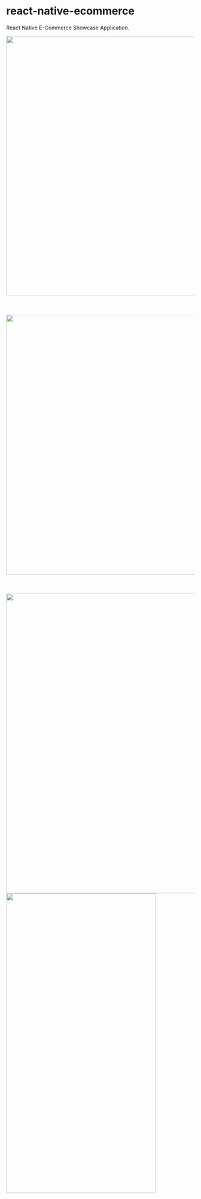 # react-native-ecommerce
React Native E-Commerce Showcase Application.
<!DOCTYPE html>
<html>
<body>
<img src="https://firebasestorage.googleapis.com/v0/b/innernepal-dca5b.appspot.com/o/Github%2Fmockup_1and2.png?alt=media&token=e3c21851-bc04-4711-9ba2-36fd5a638646" alt=""  width="926" height="694" style="margin-bottom:50px;">

<img src="https://firebasestorage.googleapis.com/v0/b/innernepal-dca5b.appspot.com/o/Github%2Fmock_up_3and4.png?alt=media&token=2225b4d8-e2a8-4d66-8c4f-122fb81b0faf" alt=""  width="926" height="694" style="margin-bottom:50px;">

<img src="https://firebasestorage.googleapis.com/v0/b/innernepal-dca5b.appspot.com/o/Github%2FSimulator%20Screen%20Shot%20-%20iPhone%20X%20-%202018-04-19%20at%2011.47.01_iphonexspacegrey_portrait.png?alt=media&token=ca1ebc4c-0857-4711-bbe8-3ec93ec5b686" alt=""  width="800" height="800">

<img src="https://firebasestorage.googleapis.com/v0/b/innernepal-dca5b.appspot.com/o/Github%2Freact-native-ecommerce.gif?alt=media&token=24f987d5-91ab-48b6-bb2a-4063aed5047b" alt=""  raw=true  width="400" height="800">

</body>
</html>
